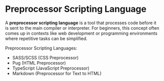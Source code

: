 # **Preprocessor Scripting Language**

A **preprocessor scripting language** is a tool that processes code before it is sent to the main compiler or interpreter. For beginners, this concept often comes up in contexts like web development or programming environments where repetitive tasks can be simplified.

Preprocessor Scripting Languages:
- SASS/SCSS (CSS Preprocessor)
- Pug (HTML Preprocessor)
- TypeScript (JavaScript Preprocessor)
- Markdown (Preprocessor for Text to HTML)